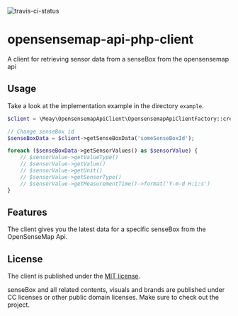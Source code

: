 ![travis-ci-status](https://travis-ci.org/moay/opensensemap-api-php-client.svg?branch=master)

# opensensemap-api-php-client

A client for retrieving sensor data from a senseBox from the opensensemap api

## Usage

Take a look at the implementation example in the directory `example`.

```php
$client = \Moay\OpensensemapApiClient\OpensensemapApiClientFactory::create();

// Change senseBox id
$senseBoxData = $client->getSenseBoxData('someSenseBoxId');

foreach ($senseBoxData->getSensorValues() as $sensorValue) {
    // $sensorValue->getValueType()
    // $sensorValue->getValue()
    // $sensorValue->getUnit()
    // $sensorValue->getSensorType()
    // $sensorValue->getMeasurementTime()->format('Y-m-d H:i:s')
}
```

## Features

The client gives you the latest data for a specific senseBox from the OpenSenseMap Api.

## License

The client is published under the [MIT license](LICENSE.md).

senseBox and all related contents, visuals and brands are published under CC licenses or other public domain licenses.
Make sure to check out the project.

